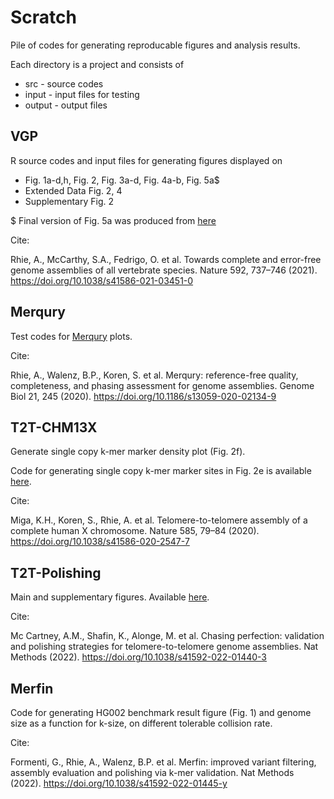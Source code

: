 # Scratch
Pile of codes for generating reproducable figures and analysis results.

Each directory is a project and consists of

* src - source codes
* input - input files for testing
* output - output files


## VGP
R source codes and input files for generating figures displayed on
* Fig. 1a-d,h, Fig. 2, Fig. 3a-d, Fig. 4a-b, Fig. 5a$
* Extended Data Fig. 2, 4
* Supplementary Fig. 2

$ Final version of Fig. 5a was produced from [here](https://github.com/chulbioinfo/chrorthlink)

Cite:

Rhie, A., McCarthy, S.A., Fedrigo, O. et al. Towards complete and error-free genome assemblies of all vertebrate species. Nature 592, 737–746 (2021). https://doi.org/10.1038/s41586-021-03451-0


## Merqury
Test codes for [Merqury](https://github.com/marbl/merqury) plots.

Cite:

Rhie, A., Walenz, B.P., Koren, S. et al. Merqury: reference-free quality, completeness, and phasing assessment for genome assemblies. Genome Biol 21, 245 (2020). https://doi.org/10.1186/s13059-020-02134-9

## T2T-CHM13X
Generate single copy k-mer marker density plot (Fig. 2f).

Code for generating single copy k-mer marker sites in Fig. 2e is available [here](https://github.com/arangrhie/T2T-chm13-chrX).


Cite:

Miga, K.H., Koren, S., Rhie, A. et al. Telomere-to-telomere assembly of a complete human X chromosome. Nature 585, 79–84 (2020). https://doi.org/10.1038/s41586-020-2547-7

## T2T-Polishing
Main and supplementary figures. Available [here](https://github.com/arangrhie/T2T-Polish).

Cite:

Mc Cartney, A.M., Shafin, K., Alonge, M. et al. Chasing perfection: validation and polishing strategies for telomere-to-telomere genome assemblies. Nat Methods (2022). https://doi.org/10.1038/s41592-022-01440-3

## Merfin
Code for generating HG002 benchmark result figure (Fig. 1) and genome size as a function for k-size, on different tolerable collision rate.

Cite:

Formenti, G., Rhie, A., Walenz, B.P. et al. Merfin: improved variant filtering, assembly evaluation and polishing via k-mer validation. Nat Methods (2022). https://doi.org/10.1038/s41592-022-01445-y